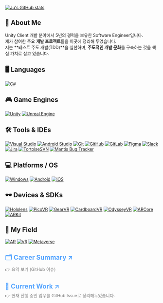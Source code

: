 [![Ju's GitHub stats](https://github-readme-stats-sigma-five.vercel.app/api?username=Pensive-dev&show_icons=true&count_private=true)](https://github.com/Pensive-dev/github-readme-stats)

## 👋 About Me
Unity Client 개발 분야에서 5년의 경력을 보유한 Software Engineer입니다.  
제가 참여한 주요 **개발 프로젝트**들을 이곳에 정리해 두었습니다.  
저는 **테스트 주도 개발(TDD)**을 실천하며, **주도적인 개발 문화**를 구축하는 것을 핵심 가치로 삼고 있습니다.

## 🖥️ Languages
  <a href="https://learn.microsoft.com/en-us/dotnet/csharp/" target="_blank" rel="noopener noreferrer"><img src="https://skillicons.dev/icons?i=cs" alt="C#"/></a>

## 🎮 Game Engines 
  <a href="https://unity.com/" target="_blank" rel="noopener noreferrer"><img src="https://skillicons.dev/icons?i=unity" alt="Unity "/></a>
  <a href="https://www.unrealengine.com/" target="_blank" rel="noopener noreferrer"><img src="https://skillicons.dev/icons?i=unreal" alt="Unreal Engine "/></a>

## 🛠️ Tools & IDEs
  <a href="https://visualstudio.microsoft.com/" target="_blank" rel="noopener noreferrer"><img src="https://skillicons.dev/icons?i=visualstudio" alt="Visual Studio" /></a>
  <a href="https://developer.android.com/studio" target="_blank" rel="noopener noreferrer"><img src="https://skillicons.dev/icons?i=androidstudio" alt="Android Studio" /></a>
  <a href="https://git-scm.com/" target="_blank" rel="noopener noreferrer"><img src="https://skillicons.dev/icons?i=git" alt="Git" /></a>
  <a href="https://github.com/" target="_blank" rel="noopener noreferrer"><img src="https://skillicons.dev/icons?i=github" alt="GitHub" /></a>
  <a href="https://gitlab.com/" target="_blank" rel="noopener noreferrer"><img src="https://skillicons.dev/icons?i=gitlab" alt="GitLab"/></a>
  <a href="https://figma.com/" target="_blank" rel="noopener noreferrer"><img src="https://skillicons.dev/icons?i=figma" alt="Figma" /></a>
  <a href="https://slack.com/" target="_blank" rel="noopener noreferrer"><img src="https://skills.syvixor.com/api/icons?i=slack" alt="Slack"/></a>
  <a href="https://www.atlassian.com/software/jira" target="_blank" rel="noopener noreferrer"><img src="https://skills.syvixor.com/api/icons?i=jira" alt="Jira"/></a>
  <a href="https://tortoisesvn.net/" target="_blank" rel="noopener noreferrer"><img src="https://img.shields.io/badge/Tortoise_SVN-%231287B1?style=for-the-badge&logoColor=white" alt="TortoiseSVN"/></a>
  <a href="https://mantisbt.org/" target="_blank" rel="noopener noreferrer"><img src="https://img.shields.io/badge/Mantis_Bug_Tracker-%23088A08?style=for-the-badge&logoColor=white" alt="Mantis Bug Tracker"/></a>

## 💻 Platforms / OS
  <a href="https://www.microsoft.com/windows" target="_blank" rel="noopener noreferrer"><img src="https://skillicons.dev/icons?i=windows" alt="Windows"/></a>
  <a href="https://www.android.com/" target="_blank" rel="noopener noreferrer"><img src="https://skills.syvixor.com/api/icons?i=android" alt="Android"/></a>
  <a href="https://www.apple.com/kr/os/ios/" target="_blank" rel="noopener noreferrer"><img src="https://skills.syvixor.com/api/icons?i=ios" alt="IOS"/></a>

## 🕶️ Devices & SDKs
  <a href="https://www.microsoft.com/ko-kr/hololens" target="_blank" rel="noopener noreferrer"><img src="https://img.shields.io/badge/Hololens-00BFFF?style=for-the-badge&logoColor=white" alt="Hololens"/></a>
  <a href="https://www.picoxr.com/kr" target="_blank" rel="noopener noreferrer"><img src="https://img.shields.io/badge/PicoVR-%23000000?style=for-the-badge&logoColor=white" alt="PicoVR"/></a>
  <a href="https://gearvr.net/" target="_blank" rel="noopener noreferrer"><img src="https://img.shields.io/badge/GearVR-%23091b3b?style=for-the-badge&logoColor=white" alt="GearVR"/></a>
  <a href="https://arvr.google.com/cardboard/" target="_blank" rel="noopener noreferrer"><img src="https://img.shields.io/badge/Cardboard_VR-%23f7991e?style=for-the-badge&logoColor=white" alt="CardboardVR"/></a>
  <a href="https://www.samsung.com/sec/support/model/XQ800ZAA-HC1KR/" target="_blank" rel="noopener noreferrer"><img src="https://img.shields.io/badge/Odyssey_VR-%23050147?style=for-the-badge&logoColor=white" alt="OdysseyVR"/></a>
  <a href="https://developers.google.com/ar?hl=ko" target="_blank" rel="noopener noreferrer"><img src="https://img.shields.io/badge/ARCore-8181F7?style=for-the-badge&logoColor=white" alt="ARCore"/></a>
  <a href="https://developer.apple.com/kr/augmented-reality/arkit/" target="_blank" rel="noopener noreferrer"><img src="https://img.shields.io/badge/ARKit-0080FF?style=for-the-badge&logoColor=white" alt="ARKit"/></a>

## 🏢 My Field
  <a href="https://ko.wikipedia.org/wiki/%EC%A6%9D%EA%B0%95_%ED%98%84%EC%8B%A4" target="_blank" rel="noopener noreferrer"><img src="https://img.shields.io/badge/AR-00badb?style=for-the-badge&logoColor=white" alt="AR"/></a>
  <a href="https://ko.wikipedia.org/wiki/%EA%B0%80%EC%83%81_%ED%98%84%EC%8B%A4" target="_blank" rel="noopener noreferrer"><img src="https://img.shields.io/badge/VR-1b6600?style=for-the-badge&logoColor=white" alt="VR"/></a>
  <a href="https://ko.wikipedia.org/wiki/%EB%A9%94%ED%83%80%EB%B2%84%EC%8A%A4" target="_blank" rel="noopener noreferrer"><img src="https://img.shields.io/badge/Metaverse-9F81F7?style=for-the-badge&logoColor=white" alt="Metaverse"/></a>

<h2>
  <a href="https://github.com/Pensive-dev/Pensive-dev/issues/4" target="_blank" rel="noopener noreferrer" style="text-decoration: none; color: #58a6ff;"> 🗂️ Career Summary ↗</a>
</h2>
  <p style="margin-top: -10px; color: gray;">👉 요약 보기 (GitHub 이슈) </p>

<h2>
  <a href="https://github.com/yjbae-sqa" target="_blank" rel="noopener noreferrer" style="text-decoration: none; color: #58a6ff;">📂 Current Work ↗</a>
</h2>
<p style="margin-top: -10px; color: gray;">👉 현재 진행 중인 업무를 GitHub Issue로 정리해두었습니다.</p>
